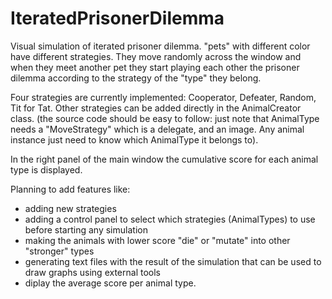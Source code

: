 # IteratedPrisonerDilemma

Visual simulation of iterated prisoner dilemma.
"pets" with different color have different strategies.
They move randomly across the window and when they meet another pet they start playing each other the prisoner dilemma according
to the strategy of the "type" they belong.

Four strategies are currently implemented: Cooperator, Defeater, Random, Tit for Tat.
Other strategies can be added directly in the AnimalCreator class.
(the source code should be easy to follow: just note that AnimalType needs a "MoveStrategy" which is a delegate, and an image. 
Any animal instance just need to know which AnimalType it belongs to).

In the right panel of the main window the cumulative score for each animal type is displayed.

Planning to add features like:

- adding new strategies
- adding a control panel to select which strategies (AnimalTypes) to use before starting any simulation 
- making the animals with lower score "die" or "mutate" into other "stronger" types
- generating text files with the result of the simulation that can be used to draw graphs using external tools
- diplay the average score per animal type.
